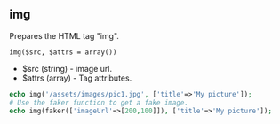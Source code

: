 ## img
Prepares the HTML tag "img".

```img($src, $attrs = array())```
- $src (string) - image url. 
- $attrs (array) - Tag attributes.
```php
echo img('/assets/images/pic1.jpg', ['title'=>'My picture']);
# Use the faker function to get a fake image.
echo img(faker(['imageUrl'=>[200,100]]), ['title'=>'My picture']);
```